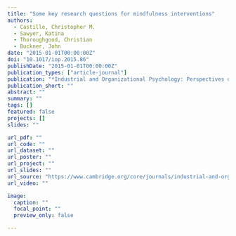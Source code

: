 ```yaml
---
title: "Some key research questions for mindfulness interventions"
authors:
  - Castille, Christopher M.
  - Sawyer, Katina
  - Thoroughgood, Christian
  - Buckner, John
date: "2015-01-01T00:00:00Z"
doi: "10.1017/iop.2015.86"
publishDate: "2015-01-01T00:00:00Z"
publication_types: ["article-journal"]
publication: "*Industrial and Organizational Psychology: Perspectives on Science and Practice*"
publication_short: ""
abstract: ""
summary: ""
tags: []
featured: false
projects: []
slides: ""

url_pdf: ""
url_code: ""
url_dataset: ""
url_poster: ""
url_project: ""
url_slides: ""
url_source: "https://www.cambridge.org/core/journals/industrial-and-organizational-psychology/article/some-key-research-questions-for-mindfulness-interventions/8A8B8B8B8B8B8B8B8B8B8B8B8B8B8B8B"
url_video: ""

image:
  caption: ""
  focal_point: ""
  preview_only: false

---
```

